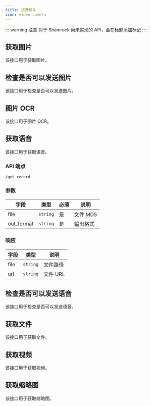 ```yaml
---
title: 资源相关
icon: video-camera
---
```


::: warning 注意
对于 Shamrock 尚未实现的 API，会在标题添加标记 <Badge text="未实现" type="danger" vertical="baseline" />
:::

## 获取图片 <Badge text="未实现" type="danger" />

该接口用于获取图片。

## 检查是否可以发送图片 <Badge text="未实现" type="danger" />

该接口用于检查是否可以发送图片。

## 图片 OCR <Badge text="未实现" type="danger" />

该接口用于图片 OCR。

## 获取语音

该接口用于获取语音。

### API 端点

`/get_record`

### 参数

| 字段       | 类型     | 必须 | 说明     |
| ---------- | -------- | ---- | -------- |
| file       | `string` | 是   | 文件 MD5 |
| out_format | `string` | 是   | 输出格式 |

### 响应

| 字段 | 类型     | 说明     |
| ---- | -------- | -------- |
| file | `string` | 文件路径 |
| url  | `string` | 文件 URL |

## 检查是否可以发送语音 <Badge text="未实现" type="danger" />

该接口用于检查是否可以发送语音。

## 获取文件 <Badge text="未实现" type="danger" />

该接口用于获取文件。

## 获取视频 <Badge text="未实现" type="danger" />

该接口用于获取视频。

## 获取缩略图 <Badge text="未实现" type="danger" />

该接口用于获取缩略图。
